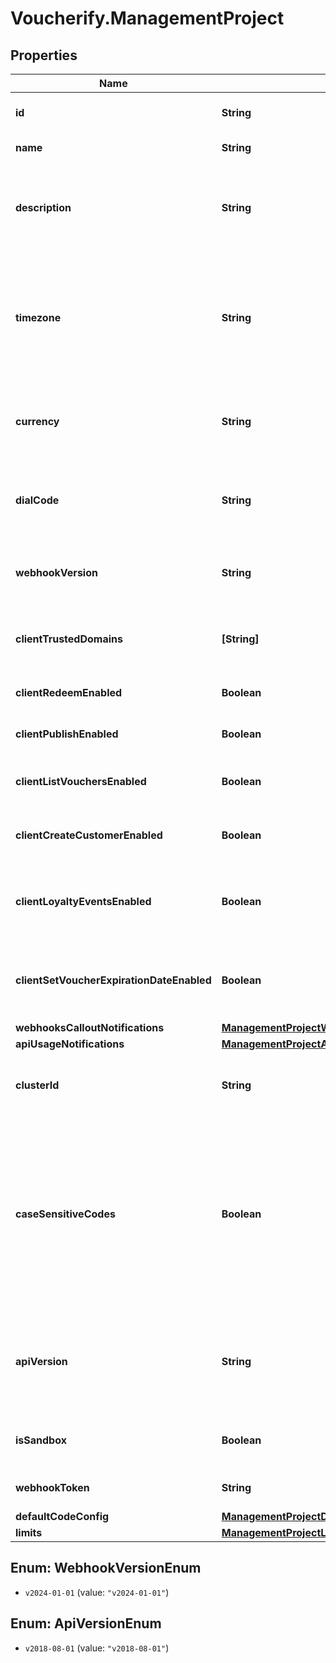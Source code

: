 # Voucherify.ManagementProject

## Properties

Name | Type | Description | Notes
------------ | ------------- | ------------- | -------------
**id** | **String** | Unique identifier of the project. | [optional] 
**name** | **String** | The name of the project. | [optional] 
**description** | **String** | A user-defined description of the project, e.g. its purpose, scope, region. | [optional] 
**timezone** | **String** | The time zone in which the project is established. It can be in the GMT format or in accordance with IANA time zone database. | [optional] 
**currency** | **String** | The currency used in the project. It is equal to a 3-letter ISO 4217 code. | [optional] 
**dialCode** | **String** | The country dial code for the project. It is equal to an ITU country code. | [optional] 
**webhookVersion** | **String** | The webhook version used in the project. | [optional] [default to &#39;v2024-01-01&#39;]
**clientTrustedDomains** | **[String]** | An array of URL addresses that allow client requests. | [optional] 
**clientRedeemEnabled** | **Boolean** | Enables client-side redemption. | [optional] 
**clientPublishEnabled** | **Boolean** | Enables client-side publication. | [optional] 
**clientListVouchersEnabled** | **Boolean** | Enables client-side listing of vouchers. | [optional] 
**clientCreateCustomerEnabled** | **Boolean** | Enables client-side creation of customers. | [optional] 
**clientLoyaltyEventsEnabled** | **Boolean** | Enables client-side events for loyalty and referral programs. | [optional] 
**clientSetVoucherExpirationDateEnabled** | **Boolean** | Enables client-side setting of voucher expiration date. | [optional] 
**webhooksCalloutNotifications** | [**ManagementProjectWebhooksCalloutNotifications**](ManagementProjectWebhooksCalloutNotifications.md) |  | [optional] 
**apiUsageNotifications** | [**ManagementProjectApiUsageNotifications**](ManagementProjectApiUsageNotifications.md) |  | [optional] 
**clusterId** | **String** | The identifier of the cluster where the project will be created. | [optional] 
**caseSensitiveCodes** | **Boolean** | Determines if the vouchers in the project will be: - case sensitive - if &#x60;true&#x60;, &#x60;C0dE-cfV&#x60; is **not** equal to &#x60;c0de-cfv&#x60;), - case insensitive - if &#x60;false&#x60;, &#x60;C0dE-cfV&#x60; is equal to &#x60;c0de-cfv&#x60;. | [optional] 
**apiVersion** | **String** | The API version used in the project. Currently, the default and only value is &#x60;v2018-08-01&#x60;. | [optional] [default to &#39;v2018-08-01&#39;]
**isSandbox** | **Boolean** | Determines if the project is a sandbox project. | [optional] 
**webhookToken** | **String** | Webhook token used for authentication. | [optional] 
**defaultCodeConfig** | [**ManagementProjectDefaultCodeConfig**](ManagementProjectDefaultCodeConfig.md) |  | [optional] 
**limits** | [**ManagementProjectLimits**](ManagementProjectLimits.md) |  | [optional] 



## Enum: WebhookVersionEnum


* `v2024-01-01` (value: `"v2024-01-01"`)





## Enum: ApiVersionEnum


* `v2018-08-01` (value: `"v2018-08-01"`)




